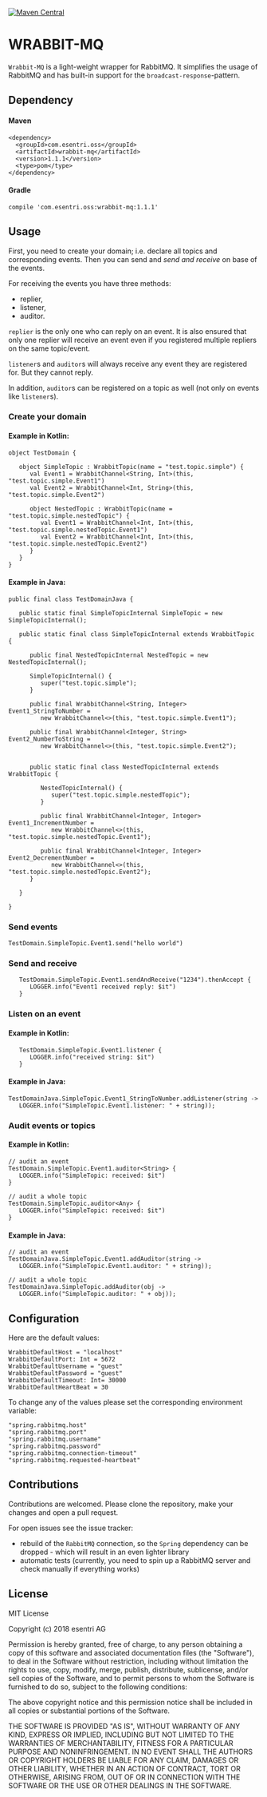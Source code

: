 [![Maven Central](https://maven-badges.herokuapp.com/maven-central/com.esentri.oss/wrabbit-mq/badge.svg)](https://search.maven.org/artifact/com.esentri.oss/wrabbit-mq)


# WRABBIT-MQ

`Wrabbit-MQ` is a light-weight wrapper for RabbitMQ. It simplifies the usage of RabbitMQ and has
built-in support for the `broadcast-response`-pattern.

## Dependency

#### Maven

```
<dependency>
  <groupId>com.esentri.oss</groupId>
  <artifactId>wrabbit-mq</artifactId>
  <version>1.1.1</version>
  <type>pom</type>
</dependency>
```

#### Gradle

```
compile 'com.esentri.oss:wrabbit-mq:1.1.1'
```


## Usage

First, you need to create your domain; i.e. declare all topics and corresponding events. Then you can
send and _send and receive_ on base of the events.

For receiving the events you have three methods:

* replier,
* listener,
* auditor.

`replier` is the only one who can reply on an event. It is also ensured that only one replier will receive an event
even if you registered multiple repliers on the same topic/event.

`listener`s and `auditor`s will always receive any event they are registered for. But they cannot reply.

In addition, `auditor`s can be registered on a topic as well (not only on events like `listener`s).

### Create your domain

#### Example in Kotlin:
```
object TestDomain {

   object SimpleTopic : WrabbitTopic(name = "test.topic.simple") {
      val Event1 = WrabbitChannel<String, Int>(this, "test.topic.simple.Event1")
      val Event2 = WrabbitChannel<Int, String>(this, "test.topic.simple.Event2")

      object NestedTopic : WrabbitTopic(name = "test.topic.simple.nestedTopic") {
         val Event1 = WrabbitChannel<Int, Int>(this, "test.topic.simple.nestedTopic.Event1")
         val Event2 = WrabbitChannel<Int, Int>(this, "test.topic.simple.nestedTopic.Event2")
      }
   }
}
```

#### Example in Java:
```
public final class TestDomainJava {

   public static final SimpleTopicInternal SimpleTopic = new SimpleTopicInternal();

   public static final class SimpleTopicInternal extends WrabbitTopic {

      public final NestedTopicInternal NestedTopic = new NestedTopicInternal();

      SimpleTopicInternal() {
         super("test.topic.simple");
      }

      public final WrabbitChannel<String, Integer> Event1_StringToNumber =
         new WrabbitChannel<>(this, "test.topic.simple.Event1");

      public final WrabbitChannel<Integer, String> Event2_NumberToString =
         new WrabbitChannel<>(this, "test.topic.simple.Event2");


      public static final class NestedTopicInternal extends WrabbitTopic {

         NestedTopicInternal() {
            super("test.topic.simple.nestedTopic");
         }

         public final WrabbitChannel<Integer, Integer> Event1_IncrementNumber =
            new WrabbitChannel<>(this, "test.topic.simple.nestedTopic.Event1");

         public final WrabbitChannel<Integer, Integer> Event2_DecrementNumber =
            new WrabbitChannel<>(this, "test.topic.simple.nestedTopic.Event2");
      }

   }

}
```

### Send events

```
TestDomain.SimpleTopic.Event1.send("hello world")
```


### Send and receive

```
   TestDomain.SimpleTopic.Event1.sendAndReceive("1234").thenAccept {
      LOGGER.info("Event1 received reply: $it")
   }
```


### Listen on an event

#### Example in Kotlin:
```
   TestDomain.SimpleTopic.Event1.listener {
      LOGGER.info("received string: $it")
   }
```

#### Example in Java:
```
TestDomainJava.SimpleTopic.Event1_StringToNumber.addListener(string -> 
   LOGGER.info("SimpleTopic.Event1.listener: " + string));
```

### Audit events or topics

#### Example in Kotlin:
```
// audit an event
TestDomain.SimpleTopic.Event1.auditor<String> {
   LOGGER.info("SimpleTopic: received: $it")
}

// audit a whole topic
TestDomain.SimpleTopic.auditor<Any> {
   LOGGER.info("SimpleTopic: received: $it")
}
```

#### Example in Java:
```
// audit an event
TestDomainJava.SimpleTopic.Event1.addAuditor(string ->
   LOGGER.info("SimpleTopic.Event1.auditor: " + string));

// audit a whole topic
TestDomainJava.SimpleTopic.addAuditor(obj ->
   LOGGER.info("SimpleTopic.auditor: " + obj));
```

## Configuration

Here are the default values:

```
WrabbitDefaultHost = "localhost"
WrabbitDefaultPort: Int = 5672
WrabbitDefaultUsername = "guest"
WrabbitDefaultPassword = "guest"
WrabbitDefaultTimeout: Int= 30000
WrabbitDefaultHeartBeat = 30
```

To change any of the values please set the corresponding environment variable:

```
"spring.rabbitmq.host"
"spring.rabbitmq.port"
"spring.rabbitmq.username"
"spring.rabbitmq.password"
"spring.rabbitmq.connection-timeout"
"spring.rabbitmq.requested-heartbeat"
```


## Contributions

Contributions are welcomed. Please clone the repository, make your changes and open a pull request.

For open issues see the issue tracker:

* rebuild of the `RabbitMQ` connection, so the `Spring` dependency can be dropped - which will result in an even 
lighter library
* automatic tests (currently, you need to spin up a RabbitMQ server and check manually if everything works)


## License

MIT License

Copyright (c) 2018 esentri AG

Permission is hereby granted, free of charge, to any person obtaining a copy of this software and associated documentation files (the "Software"), to deal in the Software without restriction, including without limitation the rights to use, copy, modify, merge, publish, distribute, sublicense, and/or sell copies of the Software, and to permit persons to whom the Software is furnished to do so, subject to the following conditions:

The above copyright notice and this permission notice shall be included in all copies or substantial portions of the Software.

THE SOFTWARE IS PROVIDED "AS IS", WITHOUT WARRANTY OF ANY KIND, EXPRESS OR IMPLIED, INCLUDING BUT NOT LIMITED TO THE WARRANTIES OF MERCHANTABILITY, FITNESS FOR A PARTICULAR PURPOSE AND NONINFRINGEMENT. IN NO EVENT SHALL THE AUTHORS OR COPYRIGHT HOLDERS BE LIABLE FOR ANY CLAIM, DAMAGES OR OTHER LIABILITY, WHETHER IN AN ACTION OF CONTRACT, TORT OR OTHERWISE, ARISING FROM, OUT OF OR IN CONNECTION WITH THE SOFTWARE OR THE USE OR OTHER DEALINGS IN THE SOFTWARE.